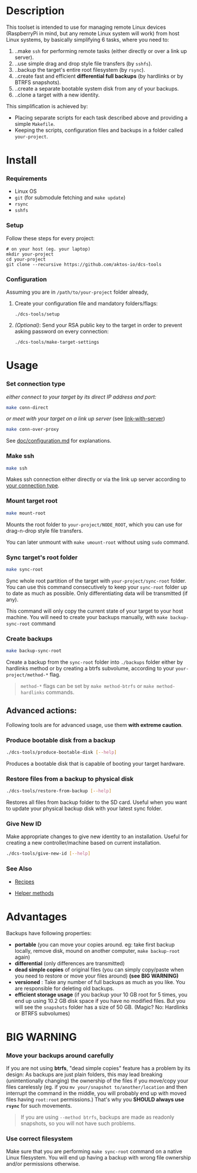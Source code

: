 # Description

This toolset is intended to use for managing remote Linux devices (RaspberryPi in mind, but any remote Linux system will work) from host Linux systems, by basically simplifying 6 tasks, where you need to:

1. ..make `ssh` for performing remote tasks (either directly or over a link up server).
2. ..use simple drag and drop style file transfers (by `sshfs`).
3. ..backup the target's entire root filesystem (by `rsync`).
4. ..create fast and efficient **differential full backups** (by hardlinks or by BTRFS snapshots).
5. ..create a separate bootable system disk from any of your backups.
6. ..clone a target with a new identity.

This simplification is achieved by:

 * Placing separate scripts for each task described above and providing a simple `Makefile`.
 * Keeping the scripts, configuration files and backups in a folder called `your-project`.

# Install

### Requirements

* Linux OS
* `git` (for submodule fetching and `make update`)
* `rsync`
* `sshfs`

### Setup

Follow these steps for every project:

	# on your host (eg. your laptop)
	mkdir your-project
	cd your-project
	git clone --recursive https://github.com/aktos-io/dcs-tools

### Configuration

Assuming you are in `/path/to/your-project` folder already,

1. Create your configuration file and mandatory folders/flags:

       ./dcs-tools/setup

2. *(Optional)*: Send your RSA public key to the target in order to prevent asking password on every connection:

       ./dcs-tools/make-target-settings  

# Usage

### Set connection type

*either connect to your target by its direct IP address and port:*
```bash
make conn-direct
```
*or  meet with your target on a link up server* (see [link-with-server](https://github.com/aktos-io/link-with-server))
```bash
make conn-over-proxy
```

See [doc/configuration.md](./doc/configuration.md) for explanations.

### Make ssh

```bash
make ssh
```

Makes ssh connection either directly or via the link up server according to [your connection type](#set-connection-type).

### Mount target root

```bash
make mount-root
```
Mounts the root folder to `your-project/NODE_ROOT`, which you can use for drag-n-drop style file transfers.

You can later unmount with `make umount-root` without using `sudo` command.

### Sync target's root folder

```bash
make sync-root
```

Sync whole root partition of the target with `your-project/sync-root` folder. You can use this command consecutively to keep your `sync-root` folder up to date as much as possible. Only differentiating data will be transmitted (if any).

This command will only copy the current state of your target to your host machine. You will need to create your backups manually, with `make backup-sync-root` command

### Create backups       

```bash
make backup-sync-root
```

Create a backup from the `sync-root` folder into `./backups` folder either by hardlinks method or by creating a btrfs subvolume, according to your `your-project/method-*` flag.

> `method-*` flags can be set by `make method-btrfs` or `make method-hardlinks` commands.


## Advanced actions:

Following tools are for advanced usage, use them **with extreme caution**.


### Produce bootable disk from a backup

```bash
./dcs-tools/produce-bootable-disk [--help]   
```

Produces a bootable disk that is capable of booting your target hardware.


### Restore files from a backup to physical disk

```bash
./dcs-tools/restore-from-backup [--help]
```     
Restores all files from backup folder to the SD card. Useful when you want to
update your physical backup disk with your latest sync folder.

### Give New ID

Make appropriate changes to give new identity to an installation. Useful for creating
a new controller/machine based on current installation.

```bash
./dcs-tools/give-new-id [--help]
```

### See Also

* [Recipes](./doc/recipes.md)

* [Helper methods](./doc/tips-and-tricks.md)


# Advantages
Backups have following properties:

* **portable** (you can move your copies around. eg: take first backup locally, remove disk, mound on another computer, `make backup-root` again)
* **differential** (only differences are transmitted)
* **dead simple copies** of original files (you can simply copy/paste when you need to restore or move your files around) **(see BIG WARNING)**
* **versioned** : Take any number of full backups as much as you like. You are responsible for deleting old backups.
* **efficient storage usage** (if you backup your 10 GB root for 5 times, you end up using 10.2 GB disk space if you have no modified files. But you will see the `snapshots` folder has a size of 50 GB. (Magic? No: Hardlinks or BTRFS subvolumes)

# BIG WARNING

### Move your backups around carefully

If you are not using **btrfs**, "dead simple copies" feature has a problem by its design: As backups are just plain folders, this may lead breaking (unintentionally changing) the ownership of the files if you move/copy your files carelessly (eg. if you `mv your/snapshot to/another/location` and then interrupt the command in the middle, you will probably end up with moved files having `root:root` permissions.) That's why you **SHOULD always use `rsync`** for such movements.

> If you are using `--method btrfs`, backups are made as readonly snapshots, so you will not have such problems.

### Use correct filesystem

Make sure that you are performing `make sync-root` command on a native Linux
filesystem. You will end up having a backup with wrong file ownership and/or
permissions otherwise.
